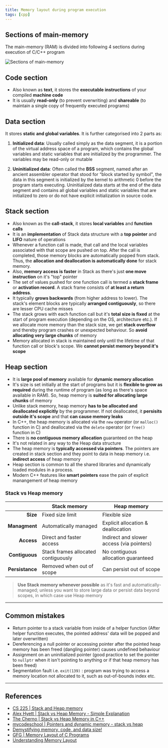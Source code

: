 ```yaml
---
title: Memory layout during program execution
tags: [cpp]
---
```


## Sections of main-memory

The main-memory (RAM) is divided into following 4 sections during execution of C/C++ program

![Sections of main-memory](/code-journal/diagrams/memory-layout.svg)

## Code section

- Also known as **text**, it stores the **executable instructions** of your compiled **machine code**
- It is usually **read-only** (to prevent overwriting) and **shareable** (to maintain a single copy of frequently executed programs)

## Data section

It stores **static and global variables**. It is further categorised into 2 parts as:

1. **Initialized data**: Usually called simply as the data segment, it is a portion of the virtual address space of a program, which contains the global variables and static variables that are initialized by the programmer. The variables may be read-only or mutable

2. **Uninitialized data**: Often called the **BSS** segment, named after an ancient assembler operator that stood for “block started by symbol", the data in this segment is initialized by the kernel to arithmetic 0 before the program starts executing. Uninitialized data starts at the end of the data segment and contains all global variables and static variables that are initialized to zero or do not have explicit initialization in source code.

## Stack section

- Also known as the **call-stack**, it stores **local variables** and **function calls**
- It is an **implementation** of Stack data structure with a **top pointer** and **LIFO** nature of operations
- Whenever a function call is made, that call and the local variables associated with that scope are pushed on top. After the call is completed, those memory blocks are automatically popped from stack. Thus, the **allocation and deallocation is automatically done** for stack memory.
- Also, **memory access is faster** in Stack as there's just **one move instruction** on it's "top" pointer
- The set of values pushed for one function call is termed a **stack frame** or **activation record**. A stack frame consists of **at least a return address**.
- It typically **grows backwards** (from higher address to lower). The stack's element blocks are typically **arranged contiguously**, so there are lesser CPU cache misses
- The stack grows with each function call but it's **total size is fixed** at the start of program execution (depending on the OS, architecture etc.). If we allocate more memory than the stack size, we get **stack overflow** and thereby program crashes or unexpected behaviour. So **avoid allocating very large chunks** of memory
- Memory allocated in stack is maintained only until the lifetime of that function call or block's scope. We **cannot persist memory beyond it's scope**

## Heap section

- It is **large pool of memory** available for **dynamic memory allocation**
- It's size is set initially at the start of programs but it is **flexible to grow as required** during the runtime of program (as long as there's space available in RAM). So, heap memory is **suited for allocating large chunks** of memory
- Unlike stack memory, heap memory **has to be allocated and deallocated explicitly** by the programmer. If not deallocated, it **persisits outside it's scope** and that **can cause memory leaks**
- In C++, the heap memory is allocated via the `new` operator (or `malloc()` function in C) and deallocated via the `delete` operator (or `free()` function in C)
- There is **no contiguous memory allocation** guaranteed on the heap
- It's not related in any way to the Heap data structure
- The heap memory is **typically accessed via pointers**. The pointers are created in stack section and they point to data in heap memory i.e. **indirect access** of heap memory
- Heap section is common to all the shared libraries and dynamically loaded modules in a process.
- Modern C++ features like **smart pointers** ease the pain of explicit manangement of heap memory

### Stack vs Heap memory

|                 | Stack memory                        | Heap memory                               |
| --------------: | ----------------------------------- | ----------------------------------------- |
|        **Size** | Fixed size limit                    | Flexible size                             |
|   **Managment** | Automatically managed               | Explicit allocation & deallocation        |
|      **Access** | Direct and faster access            | Indirect and slower access (via pointers) |
|  **Contiguous** | Stack frames allocated contiguously | No contiguous allocation guaranteed       |
| **Persistance** | Removed when out of scope           | Can persist out of scope                  |

> **Use Stack memory whenever possible** as it's fast and automatically-managed; unless you want to store large data or persist data beyond scopes, in which case use Heap memory

---

## Common mistakes

- Return pointer to a stack variable from inside of a helper function (After helper function executes, the pointed address' data will be popped and later overwritten)
- Dereferencing a null pointer or accessing pointer after the pointed heap memory has been freed (dangling pointer) causes undefined behaviour
- Assignment on an uninitialized pointer (good practice to set the pointer to `nullptr` when it isn't pointing to anything or if that heap memory has been freed)
- Segmentation fault i.e. `exit(139)` : program was trying to access a memory location not allocated to it, such as out-of-bounds index etc.

---

## References

- [CS 225 | Stack and Heap memory](https://courses.engr.illinois.edu/cs225/fa2022/resources/stack-heap/)
- [Alex Hyett | Stack vs Heap Memory - Simple Explanation](https://youtu.be/5OJRqkYbK-4?si=7b9991HqaajdFP8n)
- [The Cherno | Stack vs Heap Memory in C++](https://youtu.be/wJ1L2nSIV1s?si=ssRN5xR9bu5B0PnV)
- [mycodeschool | Pointers and dynamic memory - stack vs heap](https://youtu.be/_8-ht2AKyH4?si=sbf2vJ65_oHFpa2N)
- [Demystifying memory, code, and data size!](https://mirzafahad.github.io/2021-05-08-text-data-bss/)
- [GFG | Memory Layout of C Programs](https://www.geeksforgeeks.org/memory-layout-of-c-program/)
- [Understanding Memory Layout](https://www.linkedin.com/pulse/understanding-memory-layout-stack-heap-bss-data-text-segments-shah/)
